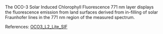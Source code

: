 The OCO-3 Solar Induced Chlorophyll Fluorescence 771 nm layer displays the fluorescence emission from land surfaces derived from in-filling of solar Fraunhofer lines in the 771 nm region of the measured spectrum.

References: [OCO3_L2_Lite_SIF](https://disc.gsfc.nasa.gov/datacollection/OCO3_L2_Lite_SIF_EarlyR.html)